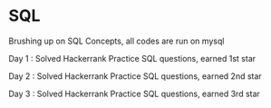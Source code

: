 # SQL
Brushing up on SQL Concepts, all codes are run on mysql

Day 1 : Solved Hackerrank Practice SQL questions, earned 1st star

Day 2 : Solved Hackerrank Practice SQL questions, earned 2nd star

Day 3 : Solved Hackerrank Practice SQL questions, earned 3rd star
